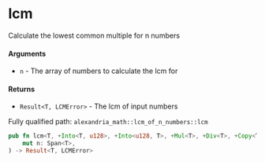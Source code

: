 # lcm

Calculate the lowest common multiple for n numbers

#### Arguments

- `n` - The array of numbers to calculate the lcm for

#### Returns

- `Result<T, LCMError>` - The lcm of input numbers

Fully qualified path: `alexandria_math::lcm_of_n_numbers::lcm`

```rust
pub fn lcm<T, +Into<T, u128>, +Into<u128, T>, +Mul<T>, +Div<T>, +Copy<T>, +Drop<T>>(
    mut n: Span<T>,
) -> Result<T, LCMError>
```

